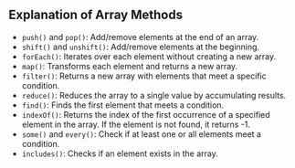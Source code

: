 ## Explanation of Array Methods

- `push()` and `pop()`: Add/remove elements at the end of an array.
- `shift()` and `unshift()`: Add/remove elements at the beginning.
- `forEach()`: Iterates over each element without creating a new array.
- `map()`: Transforms each element and returns a new array.
- `filter()`: Returns a new array with elements that meet a specific condition.
- `reduce()`: Reduces the array to a single value by accumulating results.
- `find()`: Finds the first element that meets a condition.
- `indexOf()`: Returns the index of the first occurrence of a specified element in the array. If the element is not found, it returns -1.
- `some()` and `every()`: Check if at least one or all elements meet a condition.
- `includes()`: Checks if an element exists in the array.